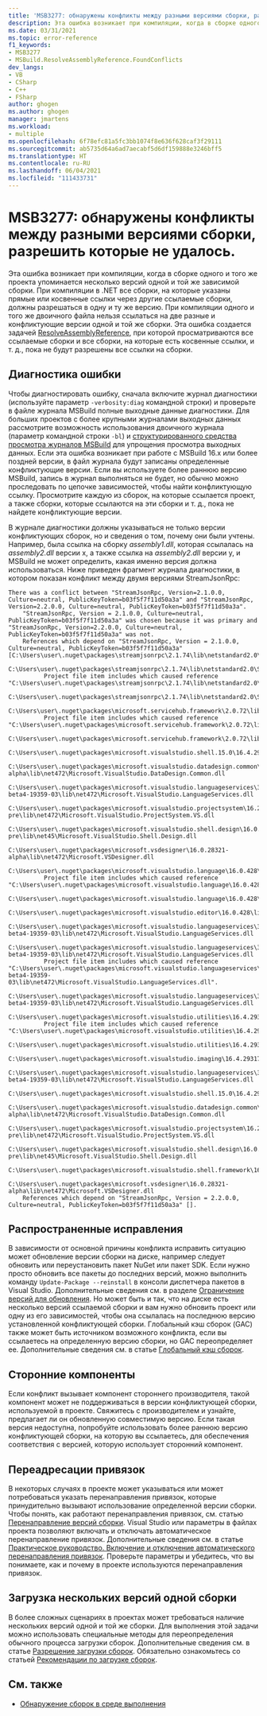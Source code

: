 ```yaml
---
title: 'MSB3277: обнаружены конфликты между разными версиями сборки, разрешить которые не удалось.'
description: Эта ошибка возникает при компиляции, когда в сборке одного и того же проекта упоминается несколько версий одной и той же зависимой сборки.
ms.date: 03/31/2021
ms.topic: error-reference
f1_keywords:
- MSB3277
- MSBuild.ResolveAssemblyReference.FoundConflicts
dev_langs:
- VB
- CSharp
- C++
- FSharp
author: ghogen
ms.author: ghogen
manager: jmartens
ms.workload:
- multiple
ms.openlocfilehash: 6f78efc81a5fc3bb1074f8e636f628caf3f29111
ms.sourcegitcommit: ab5735d64a6ad7aecabf5d6df159888e3246bff5
ms.translationtype: HT
ms.contentlocale: ru-RU
ms.lasthandoff: 06/04/2021
ms.locfileid: "111433731"
---
```

# <a name="msb3277-found-conflicts-between-different-versions-of-assembly-that-could-not-be-resolved"></a>MSB3277: обнаружены конфликты между разными версиями сборки, разрешить которые не удалось.

Эта ошибка возникает при компиляции, когда в сборке одного и того же проекта упоминается несколько версий одной и той же зависимой сборки. При компиляции в .NET все сборки, на которые указаны прямые или косвенные ссылки через другие ссылаемые сборки, должны разрешаться в одну и ту же версию. При компиляции одного и того же двоичного файла нельзя ссылаться на две разные и конфликтующие версии одной и той же сборки. Эта ошибка создается задачей [ResolveAssemblyReference](../resolveassemblyreference-task.md), при которой просматриваются все ссылаемые сборки и все сборки, на которые есть косвенные ссылки, и т. д., пока не будут разрешены все ссылки на сборки.

## <a name="diagnosing-the-error"></a>Диагностика ошибки

Чтобы диагностировать ошибку, сначала включите журнал диагностики (используйте параметр `-verbosity:diag` командной строки) и проверьте в файле журнала MSBuild полные выходные данные диагностики. Для больших проектов с более крупными журналами выходных данных рассмотрите возможность использования двоичного журнала (параметр командной строки `-bl`) и [структурированного средства просмотра журналов MSBuild](https://msbuildlog.com/) для упрощения просмотра выходных данных. Если эта ошибка возникает при работе с MSBuild 16.x или более поздней версии, в файл журнала будут записаны определенные конфликтующие версии. Если вы используете более раннюю версию MSBuild, запись в журнал выполняться не будет, но обычно можно проследовать по цепочке зависимостей, чтобы найти конфликтующую ссылку. Просмотрите каждую из сборок, на которые ссылается проект, а также сборки, которые ссылаются на эти сборки и т. д., пока не найдете конфликтующие версии.

В журнале диагностики должны указываться не только версии конфликтующих сборок, но и сведения о том, почему они были учтены. Например, была ссылка на сборку *assembly1.dll*, которая ссылалась на *assembly2.dll* версии x, а также ссылка на *assembly2.dll* версии y, и MSBuild не может определить, какая именно версия должна использоваться.  Ниже приведен фрагмент журнала диагностики, в котором показан конфликт между двумя версиями StreamJsonRpc:

```output
There was a conflict between "StreamJsonRpc, Version=2.1.0.0, Culture=neutral, PublicKeyToken=b03f5f7f11d50a3a" and "StreamJsonRpc, Version=2.2.0.0, Culture=neutral, PublicKeyToken=b03f5f7f11d50a3a".
    "StreamJsonRpc, Version = 2.1.0.0, Culture=neutral, PublicKeyToken=b03f5f7f11d50a3a" was chosen because it was primary and "StreamJsonRpc, Version=2.2.0.0, Culture=neutral, PublicKeyToken=b03f5f7f11d50a3a" was not.
    References which depend on "StreamJsonRpc, Version = 2.1.0.0, Culture=neutral, PublicKeyToken=b03f5f7f11d50a3a" [C:\Users\user\.nuget\packages\streamjsonrpc\2.1.74\lib\netstandard2.0\StreamJsonRpc.dll].
    C:\Users\user\.nuget\packages\streamjsonrpc\2.1.74\lib\netstandard2.0\StreamJsonRpc.dll
          Project file item includes which caused reference "C:\Users\user\.nuget\packages\streamjsonrpc\2.1.74\lib\netstandard2.0\StreamJsonRpc.dll".
            C:\Users\user\.nuget\packages\streamjsonrpc\2.1.74\lib\netstandard2.0\StreamJsonRpc.dll
        C:\Users\user\.nuget\packages\microsoft.servicehub.framework\2.0.72\lib\netstandard2.0\Microsoft.ServiceHub.Framework.dll
          Project file item includes which caused reference "C:\Users\user\.nuget\packages\microsoft.servicehub.framework\2.0.72\lib\netstandard2.0\Microsoft.ServiceHub.Framework.dll".
            C:\Users\user\.nuget\packages\microsoft.servicehub.framework\2.0.72\lib\netstandard2.0\Microsoft.ServiceHub.Framework.dll
            C:\Users\user\.nuget\packages\microsoft.visualstudio.shell.15.0\16.4.29318.21\lib\net472\Microsoft.VisualStudio.Shell.15.0.dll
            C:\Users\user\.nuget\packages\microsoft.visualstudio.datadesign.common\16.0.28321-alpha\lib\net472\Microsoft.VisualStudio.DataDesign.Common.dll
            C:\Users\user\.nuget\packages\microsoft.visualstudio.languageservices\3.2.0-beta4-19359-03\lib\net472\Microsoft.VisualStudio.LanguageServices.dll
            C:\Users\user\.nuget\packages\microsoft.visualstudio.projectsystem\16.2.133-pre\lib\net472\Microsoft.VisualStudio.ProjectSystem.VS.dll
            C:\Users\user\.nuget\packages\microsoft.visualstudio.shell.design\16.0.28316-pre\lib\net45\Microsoft.VisualStudio.Shell.Design.dll
            C:\Users\user\.nuget\packages\microsoft.vsdesigner\16.0.28321-alpha\lib\net472\Microsoft.VSDesigner.dll
        C:\Users\user\.nuget\packages\microsoft.visualstudio.language\16.0.428\lib\net472\Microsoft.VisualStudio.Language.dll
          Project file item includes which caused reference "C:\Users\user\.nuget\packages\microsoft.visualstudio.language\16.0.428\lib\net472\Microsoft.VisualStudio.Language.dll".
            C:\Users\user\.nuget\packages\microsoft.visualstudio.language\16.0.428\lib\net472\Microsoft.VisualStudio.Language.dll
            C:\Users\user\.nuget\packages\microsoft.visualstudio.editor\16.0.428\lib\net472\Microsoft.VisualStudio.Editor.dll
            C:\Users\user\.nuget\packages\microsoft.visualstudio.languageservices\3.2.0-beta4-19359-03\lib\net472\Microsoft.VisualStudio.LanguageServices.dll
        C:\Users\user\.nuget\packages\microsoft.visualstudio.languageservices\3.2.0-beta4-19359-03\lib\net472\Microsoft.VisualStudio.LanguageServices.dll
          Project file item includes which caused reference "C:\Users\user\.nuget\packages\microsoft.visualstudio.languageservices\3.2.0-beta4-19359-03\lib\net472\Microsoft.VisualStudio.LanguageServices.dll".
            C:\Users\user\.nuget\packages\microsoft.visualstudio.languageservices\3.2.0-beta4-19359-03\lib\net472\Microsoft.VisualStudio.LanguageServices.dll
        C:\Users\user\.nuget\packages\microsoft.visualstudio.utilities\16.4.29317.144\lib\net46\Microsoft.VisualStudio.Utilities.dll
          Project file item includes which caused reference "C:\Users\user\.nuget\packages\microsoft.visualstudio.utilities\16.4.29317.144\lib\net46\Microsoft.VisualStudio.Utilities.dll".
            C:\Users\user\.nuget\packages\microsoft.visualstudio.utilities\16.4.29317.144\lib\net46\Microsoft.VisualStudio.Utilities.dll
            C:\Users\user\.nuget\packages\microsoft.visualstudio.imaging\16.4.29317.144\lib\net472\Microsoft.VisualStudio.Imaging.dll
            C:\Users\user\.nuget\packages\microsoft.visualstudio.languageservices\3.2.0-beta4-19359-03\lib\net472\Microsoft.VisualStudio.LanguageServices.dll
            C:\Users\user\.nuget\packages\microsoft.visualstudio.shell.15.0\16.4.29318.21\lib\net472\Microsoft.VisualStudio.Shell.15.0.dll
            C:\Users\user\.nuget\packages\microsoft.visualstudio.datadesign.common\16.0.28321-alpha\lib\net472\Microsoft.VisualStudio.DataDesign.Common.dll
            C:\Users\user\.nuget\packages\microsoft.visualstudio.projectsystem\16.2.133-pre\lib\net472\Microsoft.VisualStudio.ProjectSystem.VS.dll
            C:\Users\user\.nuget\packages\microsoft.visualstudio.shell.design\16.0.28316-pre\lib\net45\Microsoft.VisualStudio.Shell.Design.dll
            C:\Users\user\.nuget\packages\microsoft.visualstudio.shell.framework\16.4.29318.21\lib\net472\Microsoft.VisualStudio.Shell.Framework.dll
            C:\Users\user\.nuget\packages\microsoft.vsdesigner\16.0.28321-alpha\lib\net472\Microsoft.VSDesigner.dll
    References which depend on "StreamJsonRpc, Version = 2.2.0.0, Culture=neutral, PublicKeyToken=b03f5f7f11d50a3a" [].
```

## <a name="common-fixes"></a>Распространенные исправления

В зависимости от основной причины конфликта исправить ситуацию может обновление версии сборки на диске, например следует обновить или переустановить пакет NuGet или пакет SDK. Если нужно просто обновить все пакеты до последних версий, можно выполнить команду `Update-Package --reinstall` в консоли диспетчера пакетов в Visual Studio. Дополнительные сведения см. в разделе [Ограничение версий для обновления](/nuget/consume-packages/reinstalling-and-updating-packages). Но может быть и так, что на диске есть несколько версий ссылаемой сборки и вам нужно обновить проект или одну из его зависимостей, чтобы она ссылалась на последнюю версию установленной конфликтующей сборки. Глобальный кэш сборок (GAC) также может быть источником возможного конфликта, если вы ссылаетесь на определенную версию сборки, но GAC переопределяет ее. Дополнительные сведения см. в статье [Глобальный кэш сборок](/dotnet/framework/app-domains/gac).

## <a name="third-party-components"></a>Сторонние компоненты

Если конфликт вызывает компонент стороннего производителя, такой компонент может не поддерживаться в версии конфликтующей сборки, используемой в проекте. Свяжитесь с производителем и узнайте, предлагает ли он обновленную совместимую версию. Если такая версия недоступна, попробуйте использовать более раннюю версию конфликтующей сборки, на которую вы ссылаетесь, для обеспечения соответствия с версией, которую использует сторонний компонент.

## <a name="binding-redirects"></a>Переадресации привязок

В некоторых случаях в проекте может указываться или может потребоваться указать перенаправления привязок, которые принудительно вызывают использование определенной версии сборки. Чтобы понять, как работают перенаправления привязок, см. статью [Перенаправление версий сборки](/dotnet/framework/configure-apps/redirect-assembly-versions). Visual Studio или параметры в файлах проекта позволяют включать и отключать автоматическое перенаправление привязок. Дополнительные сведения см. в статье [Практическое руководство. Включение и отключение автоматического перенаправления привязок](/dotnet/framework/configure-apps/how-to-enable-and-disable-automatic-binding-redirection). Проверьте параметры и убедитесь, что вы понимаете, как и почему в проекте используются перенаправления привязок.

## <a name="loading-multiple-versions-of-the-same-assembly"></a>Загрузка нескольких версий одной сборки

В более сложных сценариях в проектах может требоваться наличие нескольких версий одной и той же сборки. Для выполнения этой задачи можно использовать специальные методы для переопределения обычного процесса загрузки сборок. Дополнительные сведения см. в статье [Разрешение загрузки сборок](/dotnet/standard/assembly/resolve-loads). Обязательно ознакомьтесь со статьей [Рекомендации по загрузке сборок](/dotnet/framework/deployment/best-practices-for-assembly-loading).

## <a name="see-also"></a>См. также

- [Обнаружение сборок в среде выполнения](/dotnet/framework/deployment/how-the-runtime-locates-assemblies)